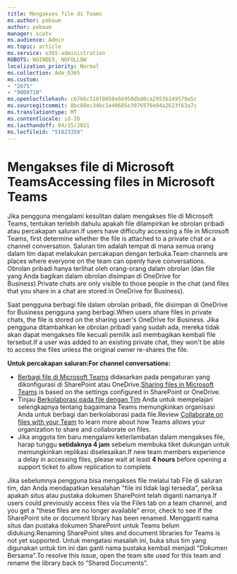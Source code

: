 ```yaml
---
title: Mengakses file di Teams
ms.author: pebaum
author: pebaum
manager: scotv
ms.audience: Admin
ms.topic: article
ms.service: o365-administration
ROBOTS: NOINDEX, NOFOLLOW
localization_priority: Normal
ms.collection: Adm_O365
ms.custom:
- "2675"
- "9000710"
ms.openlocfilehash: c6766c318f0058e66950dbd0ca2953b149579a5c
ms.sourcegitcommit: 8bc60ec34bc1e40685e3976576e04a2623f63a7c
ms.translationtype: MT
ms.contentlocale: id-ID
ms.lasthandoff: 04/15/2021
ms.locfileid: "51823358"
---
```

# <a name="accessing-files-in-microsoft-teams"></a><span data-ttu-id="a800a-102">Mengakses file di Microsoft Teams</span><span class="sxs-lookup"><span data-stu-id="a800a-102">Accessing files in Microsoft Teams</span></span>

<span data-ttu-id="a800a-103">Jika pengguna mengalami kesulitan dalam mengakses file di Microsoft Teams, tentukan terlebih dahulu apakah file dilampirkan ke obrolan pribadi atau percakapan saluran.</span><span class="sxs-lookup"><span data-stu-id="a800a-103">If users have difficulty accessing a file in Microsoft Teams, first determine whether the file is attached to a private chat or a channel conversation.</span></span> <span data-ttu-id="a800a-104">Saluran tim adalah tempat di mana semua orang dalam tim dapat melakukan percakapan dengan terbuka.</span><span class="sxs-lookup"><span data-stu-id="a800a-104">Team channels are places where everyone on the team can openly have conversations.</span></span> <span data-ttu-id="a800a-105">Obrolan pribadi hanya terlihat oleh orang-orang dalam obrolan (dan file yang Anda bagikan dalam obrolan disimpan di OneDrive for Business).</span><span class="sxs-lookup"><span data-stu-id="a800a-105">Private chats are only visible to those people in the chat (and files that you share in a chat are stored in OneDrive for Business).</span></span>

<span data-ttu-id="a800a-106">Saat pengguna berbagi file dalam obrolan pribadi, file disimpan di OneDrive for Business pengguna yang berbagi.</span><span class="sxs-lookup"><span data-stu-id="a800a-106">When users share files in private chats, the file is stored on the sharing user's OneDrive for Business.</span></span> <span data-ttu-id="a800a-107">Jika pengguna ditambahkan ke obrolan pribadi yang sudah ada, mereka tidak akan dapat mengakses file kecuali pemilik asli membagikan kembali file tersebut.</span><span class="sxs-lookup"><span data-stu-id="a800a-107">If a user was added to an existing private chat, they won't be able to access the files unless the original owner re-shares the file.</span></span>    

<span data-ttu-id="a800a-108">**Untuk percakapan saluran:**</span><span class="sxs-lookup"><span data-stu-id="a800a-108">**For channel conversations:**</span></span>

- <span data-ttu-id="a800a-109">[Berbagi file di Microsoft Teams](https://docs.microsoft.com/MicrosoftTeams/sharing-files-in-teams) didasarkan pada pengaturan yang dikonfigurasi di SharePoint atau OneDrive.</span><span class="sxs-lookup"><span data-stu-id="a800a-109">[Sharing files in Microsoft Teams](https://docs.microsoft.com/MicrosoftTeams/sharing-files-in-teams) is based on the settings configured in SharePoint or OneDrive.</span></span> 
- <span data-ttu-id="a800a-110">Tinjau [Berkolaborasi pada file dengan Tim](https://support.office.com/article/Collaborate-on-files-with-your-Team-9b200289-dbac-4823-85bd-628a5c7bb0ae) Anda untuk mempelajari selengkapnya tentang bagaimana Teams memungkinkan organisasi Anda untuk berbagi dan berkolaborasi pada file.</span><span class="sxs-lookup"><span data-stu-id="a800a-110">Review [Collaborate on files with your Team](https://support.office.com/article/Collaborate-on-files-with-your-Team-9b200289-dbac-4823-85bd-628a5c7bb0ae) to learn more about how Teams allows your organization to share and collaborate on files.</span></span> 
- <span data-ttu-id="a800a-111">Jika anggota tim baru mengalami keterlambatan dalam mengakses file, harap tunggu **setidaknya 4 jam** sebelum membuka tiket dukungan untuk memungkinkan replikasi diselesaikan.</span><span class="sxs-lookup"><span data-stu-id="a800a-111">If new team members experience a delay in accessing files, please wait at least **4 hours** before opening a support ticket to allow replication to complete.</span></span> 

<span data-ttu-id="a800a-112">Jika sebelumnya pengguna bisa mengakses file melalui tab File di saluran tim, dan Anda mendapatkan kesalahan "file ini tidak lagi tersedia", periksa apakah situs atau pustaka dokumen SharePoint telah diganti namanya.</span><span class="sxs-lookup"><span data-stu-id="a800a-112">If users could previously access files via the Files tab on a team channel, and you get a "these files are no longer available" error, check to see if the SharePoint site or document library has been renamed.</span></span> <span data-ttu-id="a800a-113">Mengganti nama situs dan pustaka dokumen SharePoint untuk Teams belum didukung.</span><span class="sxs-lookup"><span data-stu-id="a800a-113">Renaming SharePoint sites and document libraries for Teams is not yet supported.</span></span> <span data-ttu-id="a800a-114">Untuk mengatasi masalah ini, buka situs tim yang digunakan untuk tim ini dan ganti nama pustaka kembali menjadi "Dokumen Bersama".</span><span class="sxs-lookup"><span data-stu-id="a800a-114">To resolve this issue, open the team site used for this team and rename the library back to “Shared Documents”.</span></span>
